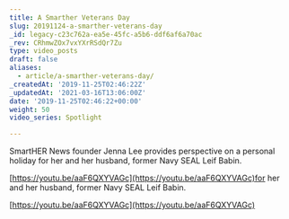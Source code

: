 ```yaml
---
title: A Smarther Veterans Day
slug: 20191124-a-smarther-veterans-day
_id: legacy-c23c762a-ea5e-45fc-a5b6-ddf6af6a70ac
_rev: CRhmwZOx7vxYXrRSdQr7Zu
type: video_posts
draft: false
aliases:
  - article/a-smarther-veterans-day/
_createdAt: '2019-11-25T02:46:22Z'
_updatedAt: '2021-03-16T13:06:00Z'
date: '2019-11-25T02:46:22+00:00'
weight: 50
video_series: Spotlight

---
```

SmartHER News founder Jenna Lee provides perspective on a personal holiday for her and her husband, former Navy SEAL Leif Babin.

[https://youtu.be/aaF6QXYVAGc](https://youtu.be/aaF6QXYVAGc)for her and her husband, former Navy SEAL Leif Babin.

[https://youtu.be/aaF6QXYVAGc](https://youtu.be/aaF6QXYVAGc)